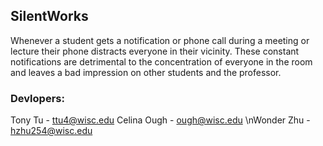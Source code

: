 ## SilentWorks
Whenever a student gets a notification or phone call during a meeting or lecture their phone distracts everyone in their vicinity. These constant notifications are detrimental to the concentration of everyone in the room and leaves a bad impression on other students and the professor.  

### Devlopers:
Tony Tu - ttu4@wisc.edu
Celina Ough - ough@wisc.edu
\nWonder Zhu - hzhu254@wisc.edu
